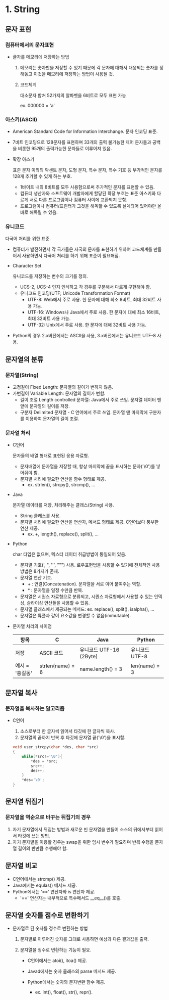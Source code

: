 # 1. String



## 문자 표현

### 컴퓨터에서의 문자표현

- 글자를 메모리에 저장하는 방법

  1. 메모리는 숫자만을 저장할 수 있기 때문에 각 문자에 대해서 대응되는 숫자를 정해놓고 이것을 메모리에 저장하는 방법이 사용될 것.

  2. 코드체계

     대소문자 합쳐 52가지의 알파벳을 6비트로 모두 표현 가능

     ex. 000000 = 'a'

     

### 아스키(ASCII)

- American Standard Code for Information Interchange. 문자 인코딩 표준.
- 7비트 인코딩으로 128문자를 표현하며 33개의 출력 불가능한 제어 문자들과 공백을 비롯한 95개의 출력가능한 문자들로 이루어져 있음.

- 확장 아스키

  표준 문자 이외의 악센트 문자, 도형 문자, 특수 문자, 특수 기호 등 부가적인 문자를 128개 추가할 수 있게 하는 부호.

  - 1바이트 내의 8비트를 모두 사용함으로써 추가적인 문자를 표현할 수 있음.
  - 컴퓨터 생산자와 소프트웨어 개발자에게 할당된 확장 부호는 표준 아스키와 다르게 서로 다른 프로그램이나 컴퓨터 사이에 교환되지 못함.
  - 프로그램이나 컴퓨터/프린터가 그것을 해독할 수 있도록 설계되어 있어야만 올바로 해독될 수 있음.



### 유니코드

다국어 처리를 위한 표준.

- 컴퓨터가 발전하면서 각 국가들은 자국의 문자를 표현하기 위하여 코드체계를 만들어서 사용하면서 다국어 처리를 하기 위해 표준이 필요해짐.

- Character Set

  유니코드를 저장하는 변수의 크기를 정의.

  - UCS-2, UCS-4 인지 인식하고 각 경우를 구분해서 다르게 구현해야 함.
  - 유니코드 인코딩(UTF; Unicode Transformation Format)
    - UTF-8: Web에서 주로 사용. 한 문자에 대해 최소 8비트, 최대 32비트 사용 가능.
    - UTF-16: Windows나 Java에서 주로 사용. 한 문자에 대해 최소 16비트, 최대 32비트 사용 가능.
    - UTF-32: Unix에서 주로 사용. 한 문자에 대해 32비트 사용 가능.

- Python의 경우 2.x버전에서는 ASCII을 사용, 3.x버전에서는 유니코드 UTF-8 사용.







## 문자열의 분류

### 문자열(String)

- 고정길이 Fixed Length: 문자열의 길이가 변하지 않음.
- 가변길이 Variable Length: 문자열의 길이가 변함.
  - 길이 조절 Length controlled 문자열: Java에서 주로 쓰임. 문자열 데이터 맨 앞에 문자열의 길이를 저장.
  - 구분자 Delimited 문자열 - C 언어에서 주로 쓰임. 문자열 맨 마지막에 구분자를 이용하여 문자열의 길이 조절.



### 문자열 처리

- C언어

  문자들의 배열 형태로 표현된 응용 자료형.

  - 문자배열에 문자열을 저장할 때, 항상 마지막에 끝을 표시하는 문자(\'\0\')를 넣어줘야 함.
  - 문자열 처리에 필요한 연산을 함수 형태로 제공.
    - ex. strlen(), strcpy(), strcmp(), ...



- Java

  문자열 데이터를 저장, 처리해주는 클래스(String) 사용.

  - String 클래스를 사용.
  - 문자열 처리에 필요한 연산을 연산자, 메서드 형태로 제공. C언어보다 풍부한 연산 제공.
    - ex. \+, length(), replace(), split(), ...



- Python

  char 타입은 없으며, 텍스터 데이터 취급방법이 통일되어 있음.

  - 문자열 기호(\', \", \'\'\', \"\"\") 사용. 로우표현법을 사용할 수 있기에 전체적인 사용방법은 8가지가 존재.
  - 문자열 연산 기호.
    - \+ : 연결(Concatenation). 문자열을 서로 이어 붙여주는 역할.
    - \* : 문자열을 일정 수만큼 반복.
  - 문자열은 시퀀스 자료형으로 분류되고, 시퀀스 자료형에서 사용할 수 있는 인덱싱, 슬라이싱 연산들을 사용할 수 있음.
  - 문자열 클래스에서 제공되는 메서드: ex. replace(), split(), isalpha(), ...
  - 문자열은 튜플과 같이 요소값을 변경할 수 없음(immutable).



- 문자열 처리의 차이점

  | 항목            | C                | Java                    | Python         |
  | --------------- | ---------------- | ----------------------- | -------------- |
  | 저장            | ASCII 코드       | 유니코드 UTF-16 (2Byte) | 유니코드 UTF-8 |
  | 예시 = '홍길동' | strlen(name) = 6 | name.length() = 3       | len(name) = 3  |



## 문자열 복사

### 문자열을 복사하는 알고리즘

- C언어

  1. 소스로부터 한 글자씩 읽어서 타깃에 한 글자씩 복사.
  2. 문자열의 끝까지 반복 후 타깃에 문자열 끝(\'\0\')을 표시함.

  ```c
  void user_strcpy(char *des, char *src)
  {
      while(*src!='\0'){
          *des = *src;
          src++;
          des++;
      }
      *des='\0';
  }
  ```

  



## 문자열 뒤집기

### 문자열을 역순으로 바꾸는 뒤집기의 경우

1. 자기 문자열에서 뒤집는 방법과 새로운 빈 문자열을 만들어 소스의 뒤에서부터 읽어서 타깃에 쓰는 방법.
2. 자기 문자열을 이용할 경우는 swap을 위한 임시 변수가 필요하며 반복 수행을 문자열 길이의 반만큼 수행해야 함.



## 문자열 비교

- C언어에서는 strcmp() 제공.
- Java에서는 equlas() 메서드 제공.
- Python에서는 \'==\' 연산자와 is 연산자 제공.
  - \'==\' 연산자는 내부적으로 특수메서드 \_\_eq\_\_\(\)를 호출.





## 문자열 숫자를 점수로 변환하기

- 문자열로 된 숫자를 정수로 변환하는 방법

  1. 문자열로 이루어진 숫자를 그대로 사용하면 예상과 다른 결과값을 출력.

  2. 문자열을 정수로 변환하는 기능이 필요.

     - C언어에서는 atoi(), itoa() 제공.

     - Javad에서는 숫자 클래스의 parse 메서드 제공.

     - Python에서는 숫자와 문자변환 함수 제공.

       - ex. int(), float(), str(), repr().

       
